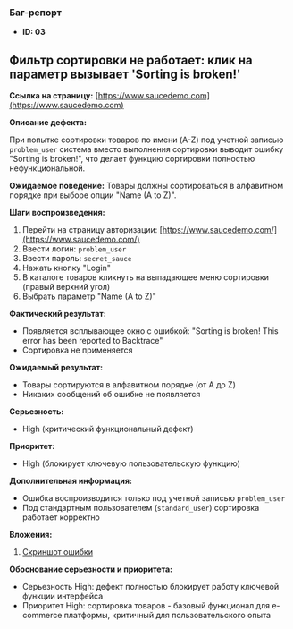 ### Баг-репорт

- **ID: 03**

## Фильтр сортировки не работает: клик на параметр вызывает 'Sorting is broken!'

**Ссылка на страницу:** [https://www.saucedemo.com](https://www.saucedemo.com)

**Описание дефекта:**

При попытке сортировки товаров по имени (A-Z) под учетной записью `problem_user` система вместо выполнения сортировки выводит ошибку "Sorting is broken!", что делает функцию сортировки полностью нефункциональной.

**Ожидаемое поведение:**
Товары должны сортироваться в алфавитном порядке при выборе опции "Name (A to Z)".

**Шаги воспроизведения:**

1. Перейти на страницу авторизации: [https://www.saucedemo.com/](https://www.saucedemo.com/)
2. Ввести логин: `problem_user`
3. Ввести пароль: `secret_sauce`
4. Нажать кнопку "Login"
5. В каталоге товаров кликнуть на выпадающее меню сортировки (правый верхний угол)
6. Выбрать параметр "Name (A to Z)"

**Фактический результат:**

- Появляется всплывающее окно с ошибкой: "Sorting is broken! This error has been reported to Backtrace"
- Сортировка не применяется

**Ожидаемый результат:**

- Товары сортируются в алфавитном порядке (от A до Z)
- Никаких сообщений об ошибке не появляется

**Серьезность:**

- High (критический функциональный дефект)

**Приоритет:**

- High (блокирует ключевую пользовательскую функцию)

**Дополнительная информация:**

- Ошибка воспроизводится только под учетной записью `problem_user`
- Под стандартным пользователем (`standard_user`) сортировка работает корректно

**Вложения:**

1. [Скриншот ошибки](https://jam.dev/c/b2cd745d-a336-469f-9078-e5d64724e11f)

**Обоснование серьезности и приоритета:**

- Серьезность High: дефект полностью блокирует работу ключевой функции интерфейса
- Приоритет High: сортировка товаров - базовый функционал для e-commerce платформы, критичный для пользовательского опыта

